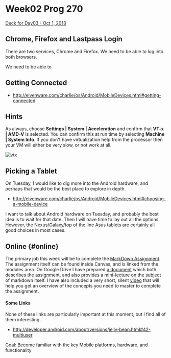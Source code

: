 Week02 Prog 270
======

[Deck for Day03 - Oct 1, 2013](http://bit.ly/1eXW6AD)


## Chrome, Firefox and Lastpass Login

There are two services, Chrome and Firefox. We need to be able to log into both browsers. 

We need to be able to 

Getting Connected
-----------------

- <http://elvenware.com/charlie/os/Android/MobileDevices.html#getting-connected>

## Hints

As always, choose **Settings | System | Acceleration** and confirm that **VT-x | AMD-V** is selected. You can confirm this at run time by selecting **Machine | System Info**. If you don't have virtualization help from the processor then your VM will either be very slow, or not work at all.

![vtx](https://s3.amazonaws.com/bucket01.elvenware.com/images/VirtualBoxVtxInfoAndroid.png)

Picking a Tablet
----------------

On Tuesday, I would like to dig more into the Android hardware, and 
perhaps that would be the best place to explore in depth. 

- <http://elvenware.com/charlie/os/Android/MobileDevices.html#choosing-a-mobile-device>

I want to talk about Android hardware on Tuesday, and probably the 
best idea is to wait for that date. Then I will have time to lay out 
all the options. However, the Nexus/Galaxy/top of the line Asus 
tablets are certainly all good choices in most cases.

Online {#online}
------

The primary job this week will be to complete the 
[MarkDown Assignment](https://bc.instructure.com/courses/834458/assignments/2877658).
The assignment itself can be found inside Canvas, and is linked 
from the modules area. On Google Drive I have prepared 
[a document](http://bit.ly/1cm36qb) which
both describes the assignment, and also provides a mini-lecture on
the subject of markdown itself. I have also included a very short, silent
[video](http://youtu.be/YZUruYmEFG0) that will help you get an overview of the concepts you need to 
master to complete the assignment.

#### Some Links

None of these links are particularly important at this moment, but I find
all of them interesting.

- <http://developer.android.com/about/versions/jelly-bean.html#42-multiuser>

Goal: Become familiar with the key Mobile platforms, hardware, and
functionality


